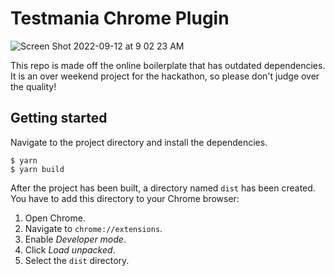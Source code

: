 # Testmania Chrome Plugin
![Screen Shot 2022-09-12 at 9 02 23 AM](https://user-images.githubusercontent.com/19801457/189660708-5aba2fc5-ffa7-45e9-b29f-1e515abce2e3.png)

This repo is made off the online boilerplate that has outdated dependencies. It is an over weekend project for the hackathon, so please don't judge over the quality!
## Getting started

Navigate to the project directory and install the dependencies.

```
$ yarn
$ yarn build
```

After the project has been built, a directory named `dist` has been created. You have to add this directory to your Chrome browser:

1. Open Chrome.
2. Navigate to `chrome://extensions`.
3. Enable _Developer mode_.
4. Click _Load unpacked_.
5. Select the `dist` directory.
